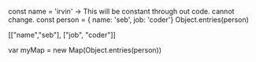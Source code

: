 const name = 'irvin' -> This will be constant through out code. cannot change.
const person = { name: 'seb', job: 'coder'}
Object.entries(person)

[["name","seb"], ["job", "coder"]]

var myMap = new Map(Object.entries(person))

